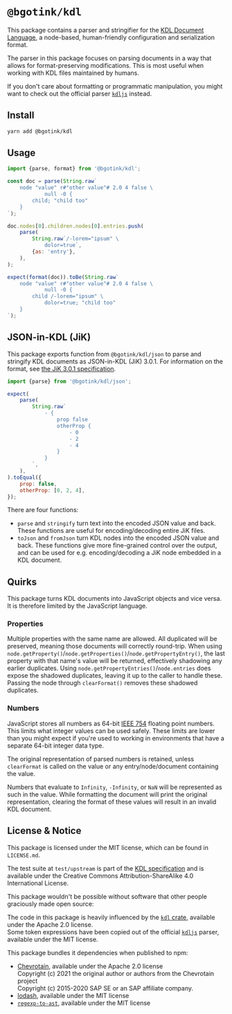 # `@bgotink/kdl`

This package contains a parser and stringifier for the [KDL Document Language][kdl-site], a node-based, human-friendly configuration and serialization format.

The parser in this package focuses on parsing documents in a way that allows for format-preserving modifications. This is most useful when working with KDL files maintained by humans.

If you don't care about formatting or programmatic manipulation, you might want to check out the official parser [`kdljs`][kdljs] instead.

## Install

```sh
yarn add @bgotink/kdl
```

## Usage

```js
import {parse, format} from '@bgotink/kdl';

const doc = parse(String.raw`
	node "value" r#"other value"# 2.0 4 false \
			null -0 {
		child; "child too"
	}
`);

doc.nodes[0].children.nodes[0].entries.push(
	parse(
		String.raw`/-lorem="ipsum" \
			dolor=true`,
		{as: 'entry'},
	),
);

expect(format(doc)).toBe(String.raw`
	node "value" r#"other value"# 2.0 4 false \
			null -0 {
		child /-lorem="ipsum" \
			dolor=true; "child too"
	}
`);
```

## JSON-in-KDL (JiK)

This package exports function from `@bgotink/kdl/json` to parse and stringify KDL documents as JSON-in-KDL (JiK) 3.0.1. For information on the format, see [the JiK 3.0.1 specification][jik-spec].

```js
import {parse} from '@bgotink/kdl/json';

expect(
	parse(
		String.raw`
			- {
				prop false
				otherProp {
					- 0
					- 2
					- 4
				}
			}
		`,
	),
).toEqual({
	prop: false,
	otherProp: [0, 2, 4],
});
```

There are four functions:

- `parse` and `stringify` turn text into the encoded JSON value and back. These functions are useful for encoding/decoding entire JiK files.
- `toJson` and `fromJson` turn KDL nodes into the encoded JSON value and back. These functions give more fine-grained control over the output, and can be used for e.g. encoding/decoding a JiK node embedded in a KDL document.

## Quirks

This package turns KDL documents into JavaScript objects and vice versa. It is therefore limited by the JavaScript language.

### Properties

Multiple properties with the same name are allowed. All duplicated will be preserved, meaning those documents will correctly round-trip. When using `node.getProperty()`/`node.getProperties()`/`node.getPropertyEntry()`, the last property with that name's value will be returned, effectively shadowing any earlier duplicates. Using `node.getPropertyEntries()`/`node.entries` does expose the shadowed duplicates, leaving it up to the caller to handle these. Passing the node through `clearFormat()` removes these shadowed duplicates.

### Numbers

JavaScript stores all numbers as 64-bit [IEEE 754](https://en.wikipedia.org/wiki/IEEE_754) floating point numbers. This limits what integer values can be used safely. These limits are lower than you might expect if you're used to working in environments that have a separate 64-bit integer data type.

The original representation of parsed numbers is retained, unless `clearFormat` is called on the value or any entry/node/document containing the value.

Numbers that evaluate to `Infinity`, `-Infinity`, or `NaN` will be represented as such in the value. While formatting the document will print the original representation, clearing the format of these values will result in an invalid KDL document.

## License & Notice

This package is licensed under the MIT license, which can be found in `LICENSE.md`.

The test suite at `test/upstream` is part of the [KDL specification][kdl-spec-repo] and is available under the Creative Commons Attribution-ShareAlike 4.0 International License.

This package wouldn't be possible without software that other people graciously made open source:

The code in this package is heavily influenced by the [`kdl` crate][kdl-rs], available under the Apache 2.0 license.  
Some token expressions have been copied out of the official [`kdljs`][kdljs] parser, available under the MIT license.

This package bundles it dependencies when published to npm:

- [Chevrotain](https://chevrotain.io/), available under the Apache 2.0 license  
  Copyright (c) 2021 the original author or authors from the Chevrotain project  
  Copyright (c) 2015-2020 SAP SE or an SAP affiliate company.
- [lodash](https://lodash.com/), available under the MIT license
- [`regexp-to-ast`](https://npm.im/regexp-to-ast), available under the MIT license

[kdl-site]: https://kdl.dev/
[kdl-spec-repo]: https://github.com/kdl-org/kdl
[kdl-rs]: https://github.com/kdl-org/kdl-rs
[kdljs]: https://github.com/kdl-org/kdljs
[jik-spec]: https://github.com/kdl-org/kdl/blob/76d5dd542a9043257bc65476c0a70b94667052a7/JSON-IN-KDL.md
